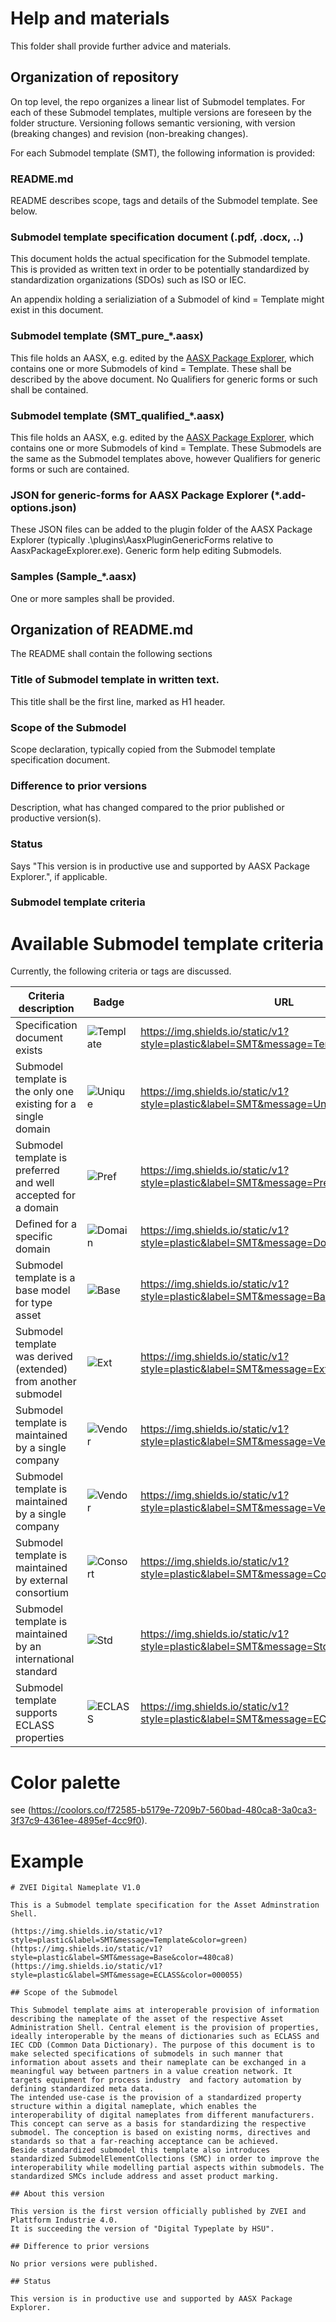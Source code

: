 # Help and materials

This folder shall provide further advice and materials.

## Organization of repository

On top level, the repo organizes a linear list of Submodel templates. For each of these Submodel templates, multiple versions are foreseen by the folder structure. Versioning follows semantic versioning, with version (breaking changes) and revision (non-breaking changes).

For each Submodel template (SMT), the following information is provided:

### README.md

README describes scope, tags and details of the Submodel template. See below.

### Submodel template specification document (.pdf, .docx, ..)

This document holds the actual specification for the Submodel template. This is provided as written text in order to be potentially standardized by standardization organizations (SDOs) such as ISO or IEC.

An appendix holding a serializiation of a Submodel of kind = Template might exist in this document.

### Submodel template (SMT_pure_*.aasx)

This file holds an AASX, e.g. edited by the [AASX Package Explorer](https://github.com/admin-shell-io/aasx-package-explorer), which contains one or more Submodels of kind = Template. These shall be described by the above document. No Qualifiers for generic forms or such shall be contained.

### Submodel template (SMT_qualified_*.aasx)

This file holds an AASX, e.g. edited by the [AASX Package Explorer](https://github.com/admin-shell-io/aasx-package-explorer), which contains one or more Submodels of kind = Template. These Submodels are the same as the Submodel templates above, however Qualifiers for generic forms or such are contained.

### JSON for generic-forms for AASX Package Explorer (*.add-options.json)

These JSON files can be added to the plugin folder of the AASX Package Explorer (typically .\plugins\AasxPluginGenericForms relative to AasxPackageExplorer.exe). Generic form help editing Submodels.

### Samples (Sample_*.aasx)

One or more samples shall be provided.

## Organization of README.md 

The README shall contain the following sections

### Title of Submodel template in written text.

This title shall be the first line, marked as H1 header.

### Scope of the Submodel 

Scope declaration, typically copied from the Submodel template specification document.

### Difference to prior versions

Description, what has changed compared to the prior published or productive version(s).

### Status

Says "This version is in productive use and supported by AASX Package Explorer.", if applicable.

### Submodel template criteria



# Available Submodel template criteria

Currently, the following criteria or tags are discussed.

| Criteria description                                                    | Badge | URL
| ----------------------------------------------------------------------- | ----- | --------------------------------------------------------|
| Specification document exists                                           | ![Template](https://img.shields.io/static/v1?style=plastic&label=SMT&message=Template&color=green) | https://img.shields.io/static/v1?style=plastic&label=SMT&message=Template&color=green |
| Submodel template is the only one existing for a single domain          | ![Unique](https://img.shields.io/static/v1?style=plastic&label=SMT&message=Unique&color=b5179e) | https://img.shields.io/static/v1?style=plastic&label=SMT&message=Unique&color=b5179e |
| Submodel template is preferred and well accepted for a domain           | ![Pref](https://img.shields.io/static/v1?style=plastic&label=SMT&message=Pref&color=560bad) | https://img.shields.io/static/v1?style=plastic&label=SMT&message=Pref&color=560bad |
| Defined for a specific domain                                           | ![Domain](https://img.shields.io/static/v1?style=plastic&label=SMT&message=Domain&color=7209b7) | https://img.shields.io/static/v1?style=plastic&label=SMT&message=Domain&color=7209b7 |
| Submodel template is a base model for type asset                        | ![Base](https://img.shields.io/static/v1?style=plastic&label=SMT&message=Base&color=480ca8) | https://img.shields.io/static/v1?style=plastic&label=SMT&message=Base&color=480ca8 |
| Submodel template was derived (extended) from another submodel          | ![Ext](https://img.shields.io/static/v1?style=plastic&label=SMT&message=Ext&color=3a0ca3) | https://img.shields.io/static/v1?style=plastic&label=SMT&message=Ext&color=3a0ca3 |
| Submodel template is maintained by a single company                     | ![Vendor](https://img.shields.io/static/v1?style=plastic&label=SMT&message=Vendor&color=3f37c9) | https://img.shields.io/static/v1?style=plastic&label=SMT&message=Vendor&color=3f37c9 |
| Submodel template is maintained by a single company                     | ![Vendor](https://img.shields.io/static/v1?style=plastic&label=SMT&message=Vendor&color=3f37c9) | https://img.shields.io/static/v1?style=plastic&label=SMT&message=Vendor&color=3f37c9 |
| Submodel template is maintained by external consortium                  | ![Consort](https://img.shields.io/static/v1?style=plastic&label=SMT&message=Consort&color=4361ee) | https://img.shields.io/static/v1?style=plastic&label=SMT&message=Consrot&color=4361ee |
| Submodel template is maintained by an international standard            | ![Std](https://img.shields.io/static/v1?style=plastic&label=SMT&message=Std&color=4895ef) | https://img.shields.io/static/v1?style=plastic&label=SMT&message=Std&color=4895ef |
| Submodel template supports ECLASS properties                            | ![ECLASS](https://img.shields.io/static/v1?style=plastic&label=SMT&message=ECLASS&color=000055) | https://img.shields.io/static/v1?style=plastic&label=SMT&message=ECLASS&color=000055 |

# Color palette

see (https://coolors.co/f72585-b5179e-7209b7-560bad-480ca8-3a0ca3-3f37c9-4361ee-4895ef-4cc9f0).

# Example

```
# ZVEI Digital Nameplate V1.0

This is a Submodel template specification for the Asset Adminstration Shell.

(https://img.shields.io/static/v1?style=plastic&label=SMT&message=Template&color=green)
(https://img.shields.io/static/v1?style=plastic&label=SMT&message=Base&color=480ca8)
(https://img.shields.io/static/v1?style=plastic&label=SMT&message=ECLASS&color=000055)

## Scope of the Submodel 

This Submodel template aims at interoperable provision of information describing the nameplate of the asset of the respective Asset Administration Shell. Central element is the provision of properties, ideally interoperable by the means of dictionaries such as ECLASS and IEC CDD (Common Data Dictionary). The purpose of this document is to make selected specifications of submodels in such manner that information about assets and their nameplate can be exchanged in a meaningful way between partners in a value creation network. It targets equipment for process industry  and factory automation by defining standardized meta data.  
The intended use-case is the provision of a standardized property structure within a digital nameplate, which enables the interoperability of digital nameplates from different manufacturers. 
This concept can serve as a basis for standardizing the respective submodel. The conception is based on existing norms, directives and standards so that a far-reaching acceptance can be achieved.  
Beside standardized submodel this template also introduces standardized SubmodelElementCollections (SMC) in order to improve the interoperability while modelling partial aspects within submodels. The standardized SMCs include address and asset product marking. 

## About this version

This version is the first version officially published by ZVEI and Plattform Industrie 4.0.
It is succeeding the version of "Digital Typeplate by HSU".

## Difference to prior versions

No prior versions were published.

## Status

This version is in productive use and supported by AASX Package Explorer.
```
